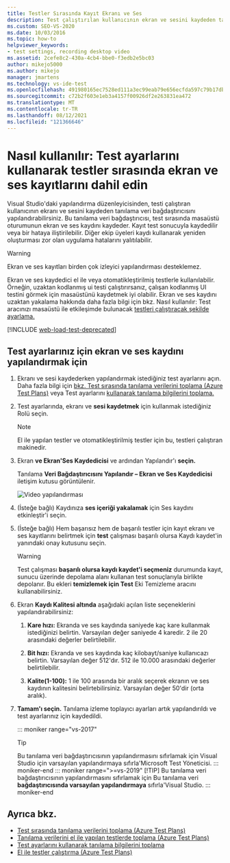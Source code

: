 ```yaml
---
title: Testler Sırasında Kayıt Ekranı ve Ses
description: Test çalıştırılan kullanıcının ekran ve sesini kaydeden tanılama veri bağdaştırıcısını yapılandırmayı Visual Studio.
ms.custom: SEO-VS-2020
ms.date: 10/03/2016
ms.topic: how-to
helpviewer_keywords:
- test settings, recording desktop video
ms.assetid: 2cefe8c2-430a-4cb4-bbe0-f3edb2e5bc03
author: mikejo5000
ms.author: mikejo
manager: jmartens
ms.technology: vs-ide-test
ms.openlocfilehash: 491980165ec7528ed111a3ec99eab79e656ecfda597c79b17dbc37e36d9fa1e7
ms.sourcegitcommit: c72b2f603e1eb3a4157f00926df2e263831ea472
ms.translationtype: MT
ms.contentlocale: tr-TR
ms.lasthandoff: 08/12/2021
ms.locfileid: "121366646"
---
```

# <a name="how-to-include-recordings-of-the-screen-and-voice-during-tests-using-test-settings"></a>Nasıl kullanılır: Test ayarlarını kullanarak testler sırasında ekran ve ses kayıtlarını dahil edin

Visual Studio'daki yapılandırma düzenleyicisinden, testi çalıştıran kullanıcının ekranı ve sesini kaydeden tanılama veri bağdaştırıcısını yapılandırabilirsiniz. Bu tanılama veri bağdaştırıcısı, test sırasında masaüstü oturumunun ekran ve ses kaydını kaydeder. Kayıt test sonucuyla kaydedilir veya bir hataya iliştirilebilir. Diğer ekip üyeleri kaydı kullanarak yeniden oluşturması zor olan uygulama hatalarını yalıtılabilir.

> [!WARNING]
> Ekran ve ses kayıtları birden çok izleyici yapılandırması desteklemez.

Ekran ve ses kaydedici el ile veya otomatikleştirilmiş testlerle kullanılabilir. Örneğin, uzaktan kodlanmış ui testi çalıştırırsanız, çalışan kodlanmış UI testini görmek için masaüstünü kaydetmek iyi olabilir. Ekran ve ses kaydını uzaktan yakalama hakkında daha fazla bilgi için bkz. Nasıl kullanılır: Test aracınızı masaüstü ile etkileşimde bulunacak [testleri çalıştıracak şekilde ayarlama.](../test/how-to-set-up-your-test-agent-to-run-tests-that-interact-with-the-desktop.md)

[!INCLUDE [web-load-test-deprecated](includes/web-load-test-deprecated.md)]

## <a name="to-configure-screen-and-voice-recording-for-your-test-settings"></a>Test ayarlarınız için ekran ve ses kaydını yapılandırmak için

1. Ekranı ve sesi kaydederken yapılandırmak istediğiniz test ayarlarını açın. Daha fazla bilgi için [bkz. Test sırasında tanılama verilerini toplama (Azure Test Plans)](/azure/devops/test/collect-diagnostic-data?view=vsts&preserve-view=true) veya Test ayarlarını [kullanarak tanılama bilgilerini toplama.](../test/collect-diagnostic-information-using-test-settings.md)

2. Test ayarlarında, ekranı ve **sesi kaydetmek** için kullanmak istediğiniz Rolü seçin.

    > [!NOTE]
    > El ile yapılan testler ve otomatikleştirilmiş testler için bu, testleri çalıştıran makinedir.

3. Ekran **ve Ekran'Ses Kaydedicisi** ve ardından Yapılandır'ı **seçin.**

     Tanılama **Veri Bağdaştırıcısını Yapılandır – Ekran ve Ses Kaydedicisi** iletişim kutusu görüntülenir.

     ![Video yapılandırması](../test/media/testsettingvideoconfiggdr.png)

4. (İsteğe bağlı) Kaydınıza **ses içeriği yakalamak** için Ses kaydını etkinleştir'i seçin.

5. (İsteğe bağlı) Hem başarısız hem de başarılı testler için kayıt ekranı ve ses kayıtlarını belirtmek için **test** çalışması başarılı olursa Kaydı kaydet'in yanındaki onay kutusunu seçin.

    > [!WARNING]
    > Test çalışması **başarılı olursa kaydı kaydet'i seçmeniz** durumunda kayıt, sunucu üzerinde depolama alanı kullanan test sonuçlarıyla birlikte depolanır. Bu ekleri **temizlemek için Test** Eki Temizleme aracını kullanabilirsiniz.

6. Ekran **Kaydı Kalitesi altında** aşağıdaki açılan liste seçeneklerini yapılandırabilirsiniz:

    1. **Kare hızı:** Ekranda ve ses kaydında saniyede kaç kare kullanmak istediğinizi belirtin. Varsayılan değer saniyede 4 karedir. 2 ile 20 arasındaki değerler belirtilebilir.

    2. **Bit hızı:** Ekranda ve ses kaydında kaç kilobayt/saniye kullanıcazı belirtin. Varsayılan değer 512'dır. 512 ile 10.000 arasındaki değerler belirtilebilir.

    3. **Kalite(1-100):** 1 ile 100 arasında bir aralık seçerek ekranın ve ses kaydının kalitesini belirtebilirsiniz. Varsayılan değer 50'dir (orta aralık).

7. **Tamam'ı seçin.** Tanılama izleme toplayıcı ayarları artık yapılandırıldı ve test ayarlarınız için kaydedildi.

    ::: moniker range="vs-2017"
    > [!TIP]
    > Bu tanılama veri bağdaştırıcısının yapılandırmasını  sıfırlamak için Visual Studio için  varsayılan yapılandırmaya sıfırla'Microsoft Test Yöneticisi.
    ::: moniker-end
    ::: moniker range=">=vs-2019"
    > [!TIP]
    > Bu tanılama veri bağdaştırıcısının yapılandırmasını sıfırlamak için Bu tanılama veri **bağdaştırıcısında varsayılan yapılandırmaya** sıfırla'Visual Studio.
    ::: moniker-end

## <a name="see-also"></a>Ayrıca bkz.

- [Test sırasında tanılama verilerini toplama (Azure Test Plans)](/azure/devops/test/collect-diagnostic-data?view=vsts&preserve-view=true)
- [Tanılama verilerini el ile yapılan testlerde toplama (Azure Test Plans)](/azure/devops/test/mtm/collect-more-diagnostic-data-in-manual-tests?view=vsts&preserve-view=true)
- [Test ayarlarını kullanarak tanılama bilgilerini toplama](../test/collect-diagnostic-information-using-test-settings.md)
- [El ile testler çalıştırma (Azure Test Plans)](/azure/devops/test/run-manual-tests?view=vsts&preserve-view=true)
